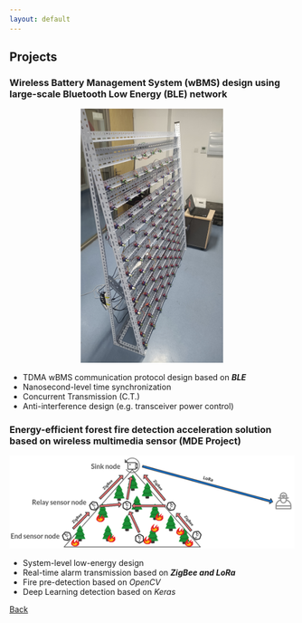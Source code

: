 ```yaml
---
layout: default
---
```


## Projects

### Wireless Battery Management System (wBMS) design using large-scale Bluetooth Low Energy (BLE) network

<div align=center>
    <img src="assets/img/BLEnet.jpg" height="50%" width="50%">
</div>

- TDMA wBMS communication protocol design based on ***BLE***
- Nanosecond-level time synchronization
- Concurrent Transmission (C.T.)
- Anti-interference design (e.g. transceiver power control)

### Energy-efficient forest fire detection acceleration solution based on wireless multimedia sensor (MDE Project)

![mde](assets/img/mde_project.png)

- System-level low-energy design
- Real-time alarm transmission based on ***ZigBee and LoRa***
- Fire pre-detection based on *OpenCV*
- Deep Learning detection based on *Keras*

[Back](./)

